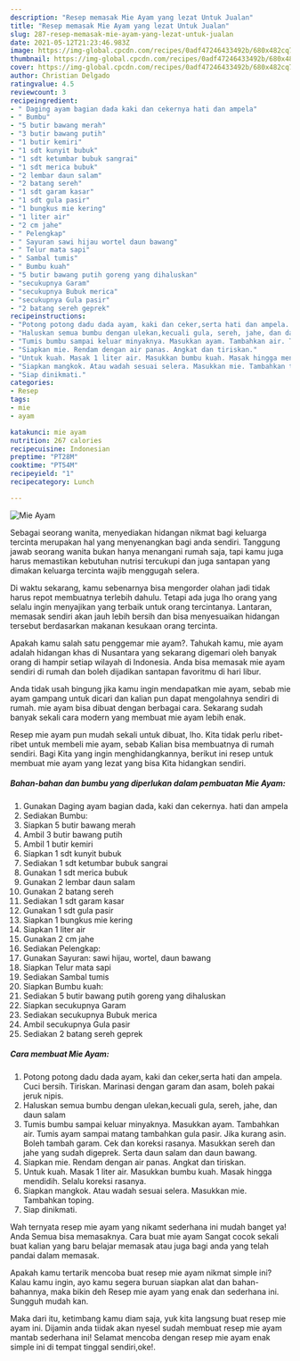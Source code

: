 ```yaml
---
description: "Resep memasak Mie Ayam yang lezat Untuk Jualan"
title: "Resep memasak Mie Ayam yang lezat Untuk Jualan"
slug: 287-resep-memasak-mie-ayam-yang-lezat-untuk-jualan
date: 2021-05-12T21:23:46.983Z
image: https://img-global.cpcdn.com/recipes/0adf47246433492b/680x482cq70/mie-ayam-foto-resep-utama.jpg
thumbnail: https://img-global.cpcdn.com/recipes/0adf47246433492b/680x482cq70/mie-ayam-foto-resep-utama.jpg
cover: https://img-global.cpcdn.com/recipes/0adf47246433492b/680x482cq70/mie-ayam-foto-resep-utama.jpg
author: Christian Delgado
ratingvalue: 4.5
reviewcount: 3
recipeingredient:
- " Daging ayam bagian dada kaki dan cekernya hati dan ampela"
- " Bumbu"
- "5 butir bawang merah"
- "3 butir bawang putih"
- "1 butir kemiri"
- "1 sdt kunyit bubuk"
- "1 sdt ketumbar bubuk sangrai"
- "1 sdt merica bubuk"
- "2 lembar daun salam"
- "2 batang sereh"
- "1 sdt garam kasar"
- "1 sdt gula pasir"
- "1 bungkus mie kering"
- "1 liter air"
- "2 cm jahe"
- " Pelengkap"
- " Sayuran sawi hijau wortel daun bawang"
- " Telur mata sapi"
- " Sambal tumis"
- " Bumbu kuah"
- "5 butir bawang putih goreng yang dihaluskan"
- "secukupnya Garam"
- "secukupnya Bubuk merica"
- "secukupnya Gula pasir"
- "2 batang sereh geprek"
recipeinstructions:
- "Potong potong dadu dada ayam, kaki dan ceker,serta hati dan ampela. Cuci bersih. Tiriskan. Marinasi dengan garam dan asam, boleh pakai jeruk nipis."
- "Haluskan semua bumbu dengan ulekan,kecuali gula, sereh, jahe, dan daun salam"
- "Tumis bumbu sampai keluar minyaknya. Masukkan ayam. Tambahkan air. Tumis ayam sampai matang tambahkan gula pasir. Jika kurang asin. Boleh tambah garam. Cek dan koreksi rasanya. Masukkan sereh dan jahe yang sudah digeprek. Serta daun salam dan daun bawang."
- "Siapkan mie. Rendam dengan air panas. Angkat dan tiriskan."
- "Untuk kuah. Masak 1 liter air. Masukkan bumbu kuah. Masak hingga mendidih. Selalu koreksi rasanya."
- "Siapkan mangkok. Atau wadah sesuai selera. Masukkan mie. Tambahkan toping."
- "Siap dinikmati."
categories:
- Resep
tags:
- mie
- ayam

katakunci: mie ayam 
nutrition: 267 calories
recipecuisine: Indonesian
preptime: "PT28M"
cooktime: "PT54M"
recipeyield: "1"
recipecategory: Lunch

---
```



![Mie Ayam](https://img-global.cpcdn.com/recipes/0adf47246433492b/680x482cq70/mie-ayam-foto-resep-utama.jpg)

Sebagai seorang wanita, menyediakan hidangan nikmat bagi keluarga tercinta merupakan hal yang menyenangkan bagi anda sendiri. Tanggung jawab seorang  wanita bukan hanya menangani rumah saja, tapi kamu juga harus memastikan kebutuhan nutrisi tercukupi dan juga santapan yang dimakan keluarga tercinta wajib menggugah selera.

Di waktu  sekarang, kamu sebenarnya bisa mengorder olahan jadi tidak harus repot membuatnya terlebih dahulu. Tetapi ada juga lho orang yang selalu ingin menyajikan yang terbaik untuk orang tercintanya. Lantaran, memasak sendiri akan jauh lebih bersih dan bisa menyesuaikan hidangan tersebut berdasarkan makanan kesukaan orang tercinta. 



Apakah kamu salah satu penggemar mie ayam?. Tahukah kamu, mie ayam adalah hidangan khas di Nusantara yang sekarang digemari oleh banyak orang di hampir setiap wilayah di Indonesia. Anda bisa memasak mie ayam sendiri di rumah dan boleh dijadikan santapan favoritmu di hari libur.

Anda tidak usah bingung jika kamu ingin mendapatkan mie ayam, sebab mie ayam gampang untuk dicari dan kalian pun dapat mengolahnya sendiri di rumah. mie ayam bisa dibuat dengan berbagai cara. Sekarang sudah banyak sekali cara modern yang membuat mie ayam lebih enak.

Resep mie ayam pun mudah sekali untuk dibuat, lho. Kita tidak perlu ribet-ribet untuk membeli mie ayam, sebab Kalian bisa membuatnya di rumah sendiri. Bagi Kita yang ingin menghidangkannya, berikut ini resep untuk membuat mie ayam yang lezat yang bisa Kita hidangkan sendiri.

<!--inarticleads1-->

##### Bahan-bahan dan bumbu yang diperlukan dalam pembuatan Mie Ayam:

1. Gunakan  Daging ayam bagian dada, kaki dan cekernya. hati dan ampela
1. Sediakan  Bumbu:
1. Siapkan 5 butir bawang merah
1. Ambil 3 butir bawang putih
1. Ambil 1 butir kemiri
1. Siapkan 1 sdt kunyit bubuk
1. Sediakan 1 sdt ketumbar bubuk sangrai
1. Gunakan 1 sdt merica bubuk
1. Gunakan 2 lembar daun salam
1. Gunakan 2 batang sereh
1. Sediakan 1 sdt garam kasar
1. Gunakan 1 sdt gula pasir
1. Siapkan 1 bungkus mie kering
1. Siapkan 1 liter air
1. Gunakan 2 cm jahe
1. Sediakan  Pelengkap:
1. Gunakan  Sayuran: sawi hijau, wortel, daun bawang
1. Siapkan  Telur mata sapi
1. Sediakan  Sambal tumis
1. Siapkan  Bumbu kuah:
1. Sediakan 5 butir bawang putih goreng yang dihaluskan
1. Siapkan secukupnya Garam
1. Sediakan secukupnya Bubuk merica
1. Ambil secukupnya Gula pasir
1. Sediakan 2 batang sereh geprek




<!--inarticleads2-->

##### Cara membuat Mie Ayam:

1. Potong potong dadu dada ayam, kaki dan ceker,serta hati dan ampela. Cuci bersih. Tiriskan. Marinasi dengan garam dan asam, boleh pakai jeruk nipis.
1. Haluskan semua bumbu dengan ulekan,kecuali gula, sereh, jahe, dan daun salam
1. Tumis bumbu sampai keluar minyaknya. Masukkan ayam. Tambahkan air. Tumis ayam sampai matang tambahkan gula pasir. Jika kurang asin. Boleh tambah garam. Cek dan koreksi rasanya. Masukkan sereh dan jahe yang sudah digeprek. Serta daun salam dan daun bawang.
1. Siapkan mie. Rendam dengan air panas. Angkat dan tiriskan.
1. Untuk kuah. Masak 1 liter air. Masukkan bumbu kuah. Masak hingga mendidih. Selalu koreksi rasanya.
1. Siapkan mangkok. Atau wadah sesuai selera. Masukkan mie. Tambahkan toping.
1. Siap dinikmati.




Wah ternyata resep mie ayam yang nikamt sederhana ini mudah banget ya! Anda Semua bisa memasaknya. Cara buat mie ayam Sangat cocok sekali buat kalian yang baru belajar memasak atau juga bagi anda yang telah pandai dalam memasak.

Apakah kamu tertarik mencoba buat resep mie ayam nikmat simple ini? Kalau kamu ingin, ayo kamu segera buruan siapkan alat dan bahan-bahannya, maka bikin deh Resep mie ayam yang enak dan sederhana ini. Sungguh mudah kan. 

Maka dari itu, ketimbang kamu diam saja, yuk kita langsung buat resep mie ayam ini. Dijamin anda tiidak akan nyesel sudah membuat resep mie ayam mantab sederhana ini! Selamat mencoba dengan resep mie ayam enak simple ini di tempat tinggal sendiri,oke!.

